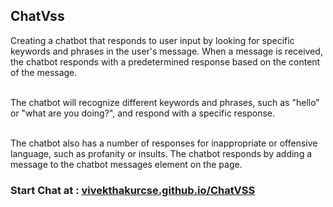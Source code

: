 <h2>ChatVss</h2>
Creating a chatbot that responds to user input by looking for specific keywords and phrases in the user's message. When a message is received, the chatbot responds with a predetermined response based on the content of the message.

<br/> The chatbot will recognize different keywords and phrases, such as "hello" or "what are you doing?", and respond with a specific response.

<br/> The chatbot also has a number of responses for inappropriate or offensive language, such as profanity or insults. The chatbot responds by adding a message to the chatbot messages element on the page.


<h3>Start Chat at :
<a href="https://vivekthakurcse.github.io/ChatVSS/">vivekthakurcse.github.io/ChatVSS</a></h3>
